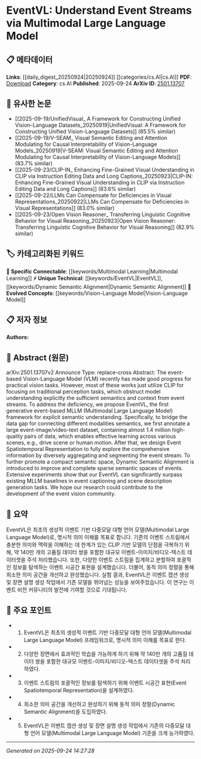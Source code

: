 <!-- KEYWORD_LINKING_METADATA:
{
  "processed_timestamp": "2025-09-24T14:27:28.277844",
  "vocabulary_version": "1.0",
  "selected_keywords": [
    "EventVL",
    "Multimodal Learning",
    "Vision-Language Model",
    "Dynamic Semantic Alignment"
  ],
  "rejected_keywords": [],
  "similarity_scores": {
    "EventVL": 0.8,
    "Multimodal Learning": 0.78,
    "Vision-Language Model": 0.82,
    "Dynamic Semantic Alignment": 0.77
  },
  "extraction_method": "AI_prompt_based",
  "budget_applied": true,
  "candidates_json": {
    "candidates": [
      {
        "surface": "EventVL",
        "canonical": "EventVL",
        "aliases": [
          "Event Vision-Language Model"
        ],
        "category": "unique_technical",
        "rationale": "EventVL is a novel framework specifically designed for event-based multimodal understanding, making it a unique technical concept.",
        "novelty_score": 0.85,
        "connectivity_score": 0.65,
        "specificity_score": 0.9,
        "link_intent_score": 0.8
      },
      {
        "surface": "Multimodal Large Language Model",
        "canonical": "Multimodal Learning",
        "aliases": [
          "MLLM"
        ],
        "category": "specific_connectable",
        "rationale": "Multimodal Large Language Models are increasingly relevant for linking vision and language tasks, enhancing connectivity in multimodal research.",
        "novelty_score": 0.7,
        "connectivity_score": 0.85,
        "specificity_score": 0.8,
        "link_intent_score": 0.78
      },
      {
        "surface": "Vision-Language Model",
        "canonical": "Vision-Language Model",
        "aliases": [
          "VLM"
        ],
        "category": "evolved_concepts",
        "rationale": "Vision-Language Models are a key concept in combining visual and textual data, facilitating cross-modal research.",
        "novelty_score": 0.6,
        "connectivity_score": 0.88,
        "specificity_score": 0.75,
        "link_intent_score": 0.82
      },
      {
        "surface": "Dynamic Semantic Alignment",
        "canonical": "Dynamic Semantic Alignment",
        "aliases": [],
        "category": "unique_technical",
        "rationale": "This concept is crucial for improving semantic spaces in event streams, providing a unique approach to semantic alignment.",
        "novelty_score": 0.78,
        "connectivity_score": 0.7,
        "specificity_score": 0.85,
        "link_intent_score": 0.77
      }
    ],
    "ban_list_suggestions": [
      "event-based",
      "scene description",
      "semantic understanding"
    ]
  },
  "decisions": [
    {
      "candidate_surface": "EventVL",
      "resolved_canonical": "EventVL",
      "decision": "linked",
      "scores": {
        "novelty": 0.85,
        "connectivity": 0.65,
        "specificity": 0.9,
        "link_intent": 0.8
      }
    },
    {
      "candidate_surface": "Multimodal Large Language Model",
      "resolved_canonical": "Multimodal Learning",
      "decision": "linked",
      "scores": {
        "novelty": 0.7,
        "connectivity": 0.85,
        "specificity": 0.8,
        "link_intent": 0.78
      }
    },
    {
      "candidate_surface": "Vision-Language Model",
      "resolved_canonical": "Vision-Language Model",
      "decision": "linked",
      "scores": {
        "novelty": 0.6,
        "connectivity": 0.88,
        "specificity": 0.75,
        "link_intent": 0.82
      }
    },
    {
      "candidate_surface": "Dynamic Semantic Alignment",
      "resolved_canonical": "Dynamic Semantic Alignment",
      "decision": "linked",
      "scores": {
        "novelty": 0.78,
        "connectivity": 0.7,
        "specificity": 0.85,
        "link_intent": 0.77
      }
    }
  ]
}
-->

# EventVL: Understand Event Streams via Multimodal Large Language Model

## 📋 메타데이터

**Links**: [[daily_digest_20250924|20250924]] [[categories/cs.AI|cs.AI]]
**PDF**: [Download](https://arxiv.org/pdf/2501.13707.pdf)
**Category**: cs.AI
**Published**: 2025-09-24
**ArXiv ID**: [2501.13707](https://arxiv.org/abs/2501.13707)

## 🔗 유사한 논문
- [[2025-09-19/UnifiedVisual_ A Framework for Constructing Unified Vision-Language Datasets_20250919|UnifiedVisual: A Framework for Constructing Unified Vision-Language Datasets]] (85.5% similar)
- [[2025-09-19/V-SEAM_ Visual Semantic Editing and Attention Modulating for Causal Interpretability of Vision-Language Models_20250919|V-SEAM: Visual Semantic Editing and Attention Modulating for Causal Interpretability of Vision-Language Models]] (83.7% similar)
- [[2025-09-23/CLIP-IN_ Enhancing Fine-Grained Visual Understanding in CLIP via Instruction Editing Data and Long Captions_20250923|CLIP-IN: Enhancing Fine-Grained Visual Understanding in CLIP via Instruction Editing Data and Long Captions]] (83.6% similar)
- [[2025-09-22/LLMs Can Compensate for Deficiencies in Visual Representations_20250922|LLMs Can Compensate for Deficiencies in Visual Representations]] (83.0% similar)
- [[2025-09-23/Open Vision Reasoner_ Transferring Linguistic Cognitive Behavior for Visual Reasoning_20250923|Open Vision Reasoner: Transferring Linguistic Cognitive Behavior for Visual Reasoning]] (82.9% similar)

## 🏷️ 카테고리화된 키워드
**🔗 Specific Connectable**: [[keywords/Multimodal Learning|Multimodal Learning]]
**⚡ Unique Technical**: [[keywords/EventVL|EventVL]], [[keywords/Dynamic Semantic Alignment|Dynamic Semantic Alignment]]
**🚀 Evolved Concepts**: [[keywords/Vision-Language Model|Vision-Language Model]]

## 📋 저자 정보

**Authors:** 

## 📄 Abstract (원문)

arXiv:2501.13707v2 Announce Type: replace-cross 
Abstract: The event-based Vision-Language Model (VLM) recently has made good progress for practical vision tasks. However, most of these works just utilize CLIP for focusing on traditional perception tasks, which obstruct model understanding explicitly the sufficient semantics and context from event streams. To address the deficiency, we propose EventVL, the first generative event-based MLLM (Multimodal Large Language Model) framework for explicit semantic understanding. Specifically, to bridge the data gap for connecting different modalities semantics, we first annotate a large event-image/video-text dataset, containing almost 1.4 million high-quality pairs of data, which enables effective learning across various scenes, e.g., drive scene or human motion. After that, we design Event Spatiotemporal Representation to fully explore the comprehensive information by diversely aggregating and segmenting the event stream. To further promote a compact semantic space, Dynamic Semantic Alignment is introduced to improve and complete sparse semantic spaces of events. Extensive experiments show that our EventVL can significantly surpass existing MLLM baselines in event captioning and scene description generation tasks. We hope our research could contribute to the development of the event vision community.

## 📝 요약

EventVL은 최초의 생성적 이벤트 기반 다중모달 대형 언어 모델(Multimodal Large Language Model)로, 명시적 의미 이해를 목표로 합니다. 기존의 이벤트 스트림에서 충분한 의미와 맥락을 이해하는 데 한계가 있는 CLIP 기반 모델의 단점을 극복하기 위해, 약 140만 개의 고품질 데이터 쌍을 포함한 대규모 이벤트-이미지/비디오-텍스트 데이터셋을 주석 처리했습니다. 또한, 다양한 이벤트 스트림을 집계하고 분할하여 포괄적인 정보를 탐색하는 이벤트 시공간 표현을 설계했습니다. 더불어, 동적 의미 정렬을 통해 희소한 의미 공간을 개선하고 완성했습니다. 실험 결과, EventVL은 이벤트 캡션 생성 및 장면 설명 생성 작업에서 기존 모델을 뛰어넘는 성능을 보여주었습니다. 이 연구는 이벤트 비전 커뮤니티의 발전에 기여할 것으로 기대됩니다.

## 🎯 주요 포인트

- 1. EventVL은 최초의 생성적 이벤트 기반 다중모달 대형 언어 모델(Multimodal Large Language Model) 프레임워크로, 명시적 의미 이해를 목표로 한다.
- 2. 다양한 장면에서 효과적인 학습을 가능하게 하기 위해 약 140만 개의 고품질 데이터 쌍을 포함한 대규모 이벤트-이미지/비디오-텍스트 데이터셋을 주석 처리하였다.
- 3. 이벤트 스트림의 포괄적인 정보를 탐색하기 위해 이벤트 시공간 표현(Event Spatiotemporal Representation)을 설계하였다.
- 4. 희소한 의미 공간을 개선하고 완성하기 위해 동적 의미 정렬(Dynamic Semantic Alignment)을 도입하였다.
- 5. EventVL은 이벤트 캡션 생성 및 장면 설명 생성 작업에서 기존의 다중모달 대형 언어 모델(Multimodal Large Language Model) 기준을 크게 능가하였다.


---

*Generated on 2025-09-24 14:27:28*